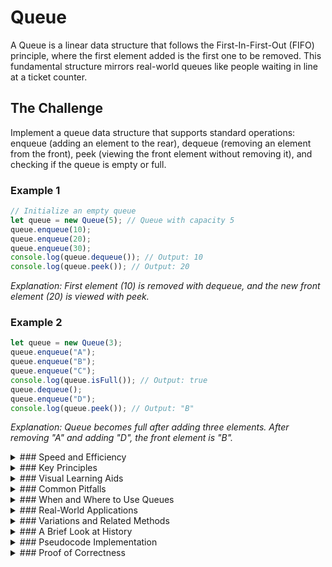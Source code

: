# Queue

A Queue is a linear data structure that follows the First-In-First-Out (FIFO) principle, where the first element added is the first one to be removed. This fundamental structure mirrors real-world queues like people waiting in line at a ticket counter.

## The Challenge

Implement a queue data structure that supports standard operations: enqueue (adding an element to the rear), dequeue (removing an element from the front), peek (viewing the front element without removing it), and checking if the queue is empty or full.

### Example 1

```js
// Initialize an empty queue
let queue = new Queue(5); // Queue with capacity 5
queue.enqueue(10);
queue.enqueue(20);
queue.enqueue(30);
console.log(queue.dequeue()); // Output: 10
console.log(queue.peek()); // Output: 20
```

_Explanation: First element (10) is removed with dequeue, and the new front element (20) is viewed with peek._

### Example 2

```js
let queue = new Queue(3);
queue.enqueue("A");
queue.enqueue("B");
queue.enqueue("C");
console.log(queue.isFull()); // Output: true
queue.dequeue();
queue.enqueue("D");
console.log(queue.peek()); // Output: "B"
```

_Explanation: Queue becomes full after adding three elements. After removing "A" and adding "D", the front element is "B"._

<details>
<summary>
### Speed and Efficiency
</summary>

Queue operations have consistent performance characteristics:

- **Time Complexity**:
  - **Enqueue:** $O(1)$ - Adding an element to the rear is a constant-time operation
  - **Dequeue:** $O(1)$ - Removing an element from the front is also constant-time
  - **Peek:** $O(1)$ - Viewing the front element without removing it
  - **isEmpty/isFull:** $O(1)$ - Checking queue status
- **Space Complexity:** $O(n)$ where n is the maximum number of elements the queue can hold
</details>
<details>
<summary>
### Key Principles
</summary>

Queue data structure is built on these fundamental concepts:

- **FIFO (First-In-First-Out):** The first element added to the queue is the first one to be removed

- **Two Access Points:** Elements are added at the rear and removed from the front

- **Sequential Processing:** Ideal for scenarios where order of arrival determines processing order

- **Bounded vs. Unbounded:** Queues can have a fixed capacity (bounded) or grow dynamically (unbounded)

- **Circular Implementation:** Efficient array-based implementation that reuses space
</details>
<details>
<summary>
### Visual Learning Aids
</summary>

For those who benefit from visual explanations, consider checking out these resources for interactive and animated guides:

- [Queue Data Structure Operations Animation](https://www.youtube.com/watch?v=HcB1P9sJZB4) - Visual explanation using ticket counter examples
- [Introduction to Queue with Example](https://www.youtube.com/watch?v=yzj0Ch01Exo) - Comprehensive tutorial on queue operations
- [VisuAlgo: Queue Visualization](https://visualgo.net/en/list) - Interactive visualization of queue operations
- [Introduction to Queue | Data Structures and Algorithms Tutorial](https://www.youtube.com/watch?v=WTS3h6NrzEQ) - Learn the FIFO principle and queue operations

</details>
<details>
<summary>
### Common Pitfalls
</summary>

When implementing or using Queues, be mindful of these common challenges:

- **Array Implementation Limitations:** Simple array implementations can waste space after dequeue operations

- **Queue Overflow:** Attempting to enqueue when the queue is full (in bounded implementations)

- **Queue Underflow:** Attempting to dequeue or peek when the queue is empty

- **Front/Rear Pointer Management:** Incorrectly updating these pointers can lead to data loss or corruption

- **Circular Queue Complexity:** The logic for circular queues can be tricky, especially with index calculations
</details>
<details>
<summary>
### When and Where to Use Queues
</summary>

Queues are ideal in scenarios such as:

- **Task Scheduling:** Managing processes in operating systems

- **Breadth-First Search:** Exploring nodes level by level in graph algorithms

- **Buffering:** Managing data flow between processes with different processing rates

- **Printer Spooling:** Managing print jobs in order of submission

- **Customer Service Systems:** Processing customer requests in order of arrival

However, they may not be the best choice for:

- **Priority-based Processing:** Where some elements need to be processed before others regardless of arrival order (use Priority Queue instead)

- **Random Access:** When you need to access or remove elements from arbitrary positions
</details>
<details>
<summary>
### Real-World Applications
</summary>

Queues are used in many practical applications, including:

- **Web Servers:** Managing incoming requests in the order they arrive

- **Ticket Systems:** Processing customers in the order they joined the line

- **Message Queues:** In distributed systems for asynchronous communication

- **CPU Scheduling:** Managing processes waiting for CPU time

- **Keyboard Buffer:** Managing keystrokes in the order they were pressed

- **Traffic Management:** Controlling flow at intersections, toll booths, etc.
</details>
<details>
<summary>
### Variations and Related Methods
</summary>

Several specialized queue types extend the basic concept:

- **Circular Queue:** Reuses array space by connecting the last position to the first

- **Priority Queue:** Elements with higher priority are dequeued before those with lower priority

- **Deque (Double-Ended Queue):** Allows insertion and deletion at both ends

- **Blocking Queue:** Thread-safe implementation that blocks when the queue is empty or full

- **Delay Queue:** Elements can only be taken when their delay has expired
</details>
<details>
<summary>
### A Brief Look at History
</summary>

The queue data structure has its conceptual roots in real-world queuing systems that have existed throughout human history. In computing, queues became formalized as data structures in the early days of computer science, particularly with the development of operating systems that needed to manage multiple processes. The queue's FIFO principle proved essential for fair resource allocation and has remained a fundamental concept in computer science education and practice ever since.

</details>
<details>
<summary>
### Pseudocode Implementation
</summary>

```
// Array implementation of Queue
function createQueue(maxSize):
    Initialize array[maxSize]
    front = -1
    rear = -1
    size = 0
    
function isEmpty():
    return (size == 0)
    
function isFull():
    return (size == maxSize)
    
function enqueue(data):
    if isFull():
        return "Queue Overflow"
    if isEmpty():
        front = 0
    rear = (rear + 1) % maxSize
    array[rear] = data
    size = size + 1
    
function dequeue():
    if isEmpty():
        return "Queue Underflow"
    data = array[front]
    if front == rear:
        // Last element being removed
        front = -1
        rear = -1
    else:
        front = (front + 1) % maxSize
    size = size - 1
    return data
    
function peek():
    if isEmpty():
        return "Queue is Empty"
    return array[front]
```
</details>
<details>
<summary>
### Proof of Correctness
</summary>

The queue algorithm's correctness can be proven through the following logical steps:

1. **FIFO Property Maintenance:** 
   - Elements are always added at the rear (enqueue)
   - Elements are always removed from the front (dequeue)
   - This ensures the first element added will be the first one removed

2. **Boundary Conditions:**
   - Empty Queue: front = rear = -1
   - Single Element: front = rear
   - Full Queue: size = maxSize

3. **Operation Correctness:**
   - **Enqueue:** 
     - Updates rear pointer correctly
     - Handles transition from empty to non-empty state
     - Prevents overflow in bounded implementations
   
   - **Dequeue:**
     - Returns the correct element (at front)
     - Updates front pointer correctly
     - Handles transition to empty state when last element is removed
     - Prevents underflow

4. **Circular Implementation Correctness:**
   - The modulo operation (% maxSize) ensures indices wrap around correctly
   - This prevents index out-of-bounds errors while efficiently reusing array space

5. **Invariant Maintenance:**
   - The size variable always reflects the actual number of elements
   - The relationship between front, rear, and size remains consistent

This proof demonstrates that the queue algorithm will always:
- Maintain the FIFO property
- Correctly handle edge cases (empty, full, single element)
- Efficiently manage the underlying storage

</details>